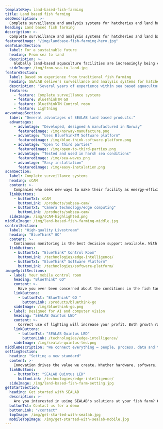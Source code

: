 ```yaml
---
templateKey: land-based-fish-farming
title: Land based fish farming
seoDescription: >-
  Complete surveillance and analysis systems for hatcheries and land based fish farming. SEALAB underwater cameras combined with computer vision and a customised software gives the fish farmer a unique insight into the conditions below the surface.
heading: Land based fish farming
description: >-
  Complete surveillance and analysis systems for hatcheries and land based fish farming. SEALAB underwater cameras combined with computer vision and a customised software gives the fish farmer a unique insight into the conditions below the surface.
featuredimage: "/img/landbase-fish-farming-hero.jpg"
seaToLandSection: 
  label: For a sustainable future
  heading: From sea to land
  description: >-
    Globally land-based aquaculture facilities are increasingly being considered as a more sustainable alternative to open-water fish farms. Until just a few years ago, land-based fish farming was considered too costly, but this is changing as systems and technologies become increasingly sophisticated. Cutting edge technologies will be needed.
  sideImage: /img/from-sea-to-land.jpg
featureSection:
  label: Based on experience from traditional fish farming
  heading: SEALAB delivers surveillance and analysis systems for hatcheries and land based fish farming
  description: "Several years of experience within sea based aquaculture has made us ready to supply the land based industry the following quality products:"
  features:
    - feature: Complete surveillance systems
    - feature: BlueThinkTM GO
    - feature: BluethinkTM Control room
    - feature: Lightning
advantageSection:
  label: "General advantages of SEALAB land based products:"
  advantages: 
    - advantage: "Developed, designed & manufactured in Norway"
      featuredimage: /img/norway-manufacture.png
    - advantage: "Uses BlueThinkTM Software platform"
      featuredimage: /img/blue-think-software-platform.png
    - advantage: "Open to third parties"
      featuredimage: /img/open-to-third-parties.png
    - advantage: "Tested and used in harsh sea conditions"
      featuredimage: /img/sea-waves.png
    - advantage: "Easy installation"
      featuredimage: /img/easy-instalation.png
scamSection:
  label: Complete surveillance systems
  heading: sCAM
  content: >-
    Companies who seek new ways to make their facility as energy-efficient and sustainable as possible will need real-time surveillance systems for monitoring fish welfare and production. SEALABs machine vision systems for biomass control, respiratory rate measuring and feeding control will help our customers to reach their goals. SEALAB supplies both underwater and surface cameras.
  linkButtons: 
    - buttonTxt: sCAM
      buttonLink: /products/subsea-cam/
    - buttonTxt: "Camera technology/edge computing"
      buttonLink: /products/subsea-cam/
  sideImage: /img/sCAM-highlighted.png
middleImage: /img/land-based-fish-farming-middle.jpg
controlSection: 
  label: "High-quality Livestream"
  heading: "BlueThink™ GO"
  content: >-
    Continuous monitoring is the best decision support available. With our unique camera technology and software, which communicate together (IoT), you get high-quality surveillance images right into your Control Room. A crystal clear look at what is going on in the cages can contribute to higher predictability, lower mortality and better fish welfare. The control room is using BlueThink™ Software Platform and is therefore open to third parties.
  linkButtons: 
    - buttonTxt: "BlueThink™ Control Room"
      buttonLink: /technologies/edge-intelligence/
    - buttonTxt: "BlueThink™ Software Platform"
      buttonLink: /technologies/software-platform/
imageSplitSections:
  - label: Your mobile control room
    heading: "BlueThink™ GO"
    content: >-
      Have you ever been concerned about the conditions in the fish tanks when you're not at work? BlueThink™ GO lets you access your real-time data, Livestream, historical data and more no matter where and when. The service is using BlueThink™ Software Platform and is therefore open to third parties.
    linkButtons:
      - buttonTxt: "BlueThink™ GO "
        buttonLink: /products/bluethink-go
    sideImage: /img/bluethink-go.png
  - label: Designed for AI and computer vision
    heading: "SEALAB Quintus LED"
    content: >-
      Correct use of lighting will increase your profit. Both growth rate and feed utilization are depending on the lightning regime. It is also important considering fish maturation for example for Atlantic Salmon.
    linkButtons:
      - buttonTxt: "SEALAB Quintus LED"
        buttonLink: /technologies/edge-intelligence/
    sideImage: /img/sealab-quintus-led.png
middleDescription: "We connect everything – people, process, data and things – and we use those connections to change our world for the better. We don’t just dream it, we do it every day at SEALAB. And we’re doing it faster than ever before, in ways no one else can."
settingSection:
  heading: "Setting a new standard" 
  content: >-
    Innovation drives the value we create. Whether hardware, software, processes, or services, we’re dedicated to surpassing industry standards to ensure processors can provide food that is high quality, sustainable, and affordable. Our commitment to progress is highlighted by the fact that every year, we invest significantly more into research and development than the industry average.
  linkButtons:
    - buttonTxt: "SEALAB Quintus LED"
      buttonLink: /technologies/edge-intelligence/
  sideImage: /img/land-based-fish-farm-setting.jpg
getStartSection:
  heading: Get started with SEALAB
  description: >-
    Are you interested in using SEALAB's solutions at your fish farm? Or would you like to hear more about some of the products? Do not hesitate to contact us.
  buttonTxt: Contact us for a demo
  buttonLink: "/contact"
  topImage: /img/get-started-with-sealab.jpg
  mobileTopImage: /img/get-started-with-sealab-mobile.jpg
---
```


